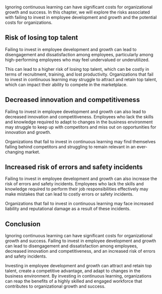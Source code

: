 
Ignoring continuous learning can have significant costs for organizational growth and success. In this chapter, we will explore the risks associated with failing to invest in employee development and growth and the potential costs for organizations.

Risk of losing top talent
-------------------------

Failing to invest in employee development and growth can lead to disengagement and dissatisfaction among employees, particularly among high-performing employees who may feel undervalued or underutilized.

This can lead to a higher risk of losing top talent, which can be costly in terms of recruitment, training, and lost productivity. Organizations that fail to invest in continuous learning may struggle to attract and retain top talent, which can impact their ability to compete in the marketplace.

Decreased innovation and competitiveness
----------------------------------------

Failing to invest in employee development and growth can also lead to decreased innovation and competitiveness. Employees who lack the skills and knowledge required to adapt to changes in the business environment may struggle to keep up with competitors and miss out on opportunities for innovation and growth.

Organizations that fail to invest in continuous learning may find themselves falling behind competitors and struggling to remain relevant in an ever-changing market.

Increased risk of errors and safety incidents
---------------------------------------------

Failing to invest in employee development and growth can also increase the risk of errors and safety incidents. Employees who lack the skills and knowledge required to perform their job responsibilities effectively may make mistakes that can lead to costly errors or safety incidents.

Organizations that fail to invest in continuous learning may face increased liability and reputational damage as a result of these incidents.

Conclusion
----------

Ignoring continuous learning can have significant costs for organizational growth and success. Failing to invest in employee development and growth can lead to disengagement and dissatisfaction among employees, decreased innovation and competitiveness, and an increased risk of errors and safety incidents.

Investing in employee development and growth can attract and retain top talent, create a competitive advantage, and adapt to changes in the business environment. By investing in continuous learning, organizations can reap the benefits of a highly skilled and engaged workforce that contributes to organizational growth and success.
